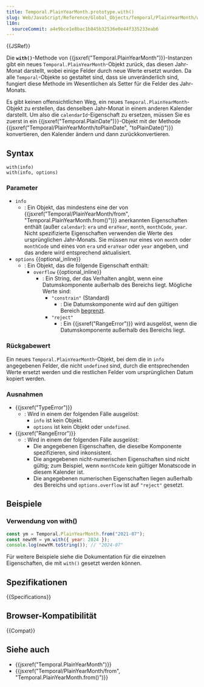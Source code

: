 ```yaml
---
title: Temporal.PlainYearMonth.prototype.with()
slug: Web/JavaScript/Reference/Global_Objects/Temporal/PlainYearMonth/with
l10n:
  sourceCommit: a4e9bce1e8bac1b845b32536e0e44f335233eab6
---
```


{{JSRef}}

Die **`with()`**-Methode von {{jsxref("Temporal.PlainYearMonth")}}-Instanzen gibt ein neues `Temporal.PlainYearMonth`-Objekt zurück, das diesen Jahr-Monat darstellt, wobei einige Felder durch neue Werte ersetzt wurden. Da alle `Temporal`-Objekte so gestaltet sind, dass sie unveränderlich sind, fungiert diese Methode im Wesentlichen als Setter für die Felder des Jahr-Monats.

Es gibt keinen offensichtlichen Weg, ein neues `Temporal.PlainYearMonth`-Objekt zu erstellen, das denselben Jahr-Monat in einem anderen Kalender darstellt. Um also die `calendarId`-Eigenschaft zu ersetzen, müssen Sie es zuerst in ein {{jsxref("Temporal.PlainDate")}}-Objekt mit der Methode {{jsxref("Temporal/PlainYearMonth/toPlainDate", "toPlainDate()")}} konvertieren, den Kalender ändern und dann zurückkonvertieren.

## Syntax

```js-nolint
with(info)
with(info, options)
```

### Parameter

- `info`
  - : Ein Objekt, das mindestens eine der von {{jsxref("Temporal/PlainYearMonth/from", "Temporal.PlainYearMonth.from()")}} anerkannten Eigenschaften enthält (außer `calendar`): `era` und `eraYear`, `month`, `monthCode`, `year`. Nicht spezifizierte Eigenschaften verwenden die Werte des ursprünglichen Jahr-Monats. Sie müssen nur eines von `month` oder `monthCode` und eines von `era` und `eraYear` oder `year` angeben, und das andere wird entsprechend aktualisiert.
- `options` {{optional_inline}}
  - : Ein Objekt, das die folgende Eigenschaft enthält:
    - `overflow` {{optional_inline}}
      - : Ein String, der das Verhalten angibt, wenn eine Datumskomponente außerhalb des Bereichs liegt. Mögliche Werte sind:
        - `"constrain"` (Standard)
          - : Die Datumskomponente wird auf den gültigen Bereich [begrenzt](/de/docs/Web/JavaScript/Reference/Global_Objects/Temporal/PlainDate#invalid_date_clamping).
        - `"reject"`
          - : Ein {{jsxref("RangeError")}} wird ausgelöst, wenn die Datumskomponente außerhalb des Bereichs liegt.

### Rückgabewert

Ein neues `Temporal.PlainYearMonth`-Objekt, bei dem die in `info` angegebenen Felder, die nicht `undefined` sind, durch die entsprechenden Werte ersetzt werden und die restlichen Felder vom ursprünglichen Datum kopiert werden.

### Ausnahmen

- {{jsxref("TypeError")}}
  - : Wird in einem der folgenden Fälle ausgelöst:
    - `info` ist kein Objekt.
    - `options` ist kein Objekt oder `undefined`.
- {{jsxref("RangeError")}}
  - : Wird in einem der folgenden Fälle ausgelöst:
    - Die angegebenen Eigenschaften, die dieselbe Komponente spezifizieren, sind inkonsistent.
    - Die angegebenen nicht-numerischen Eigenschaften sind nicht gültig; zum Beispiel, wenn `monthCode` kein gültiger Monatscode in diesem Kalender ist.
    - Die angegebenen numerischen Eigenschaften liegen außerhalb des Bereichs und `options.overflow` ist auf `"reject"` gesetzt.

## Beispiele

### Verwendung von with()

```js
const ym = Temporal.PlainYearMonth.from("2021-07");
const newYM = ym.with({ year: 2024 });
console.log(newYM.toString()); // "2024-07"
```

Für weitere Beispiele siehe die Dokumentation für die einzelnen Eigenschaften, die mit `with()` gesetzt werden können.

## Spezifikationen

{{Specifications}}

## Browser-Kompatibilität

{{Compat}}

## Siehe auch

- {{jsxref("Temporal.PlainYearMonth")}}
- {{jsxref("Temporal/PlainYearMonth/from", "Temporal.PlainYearMonth.from()")}}
